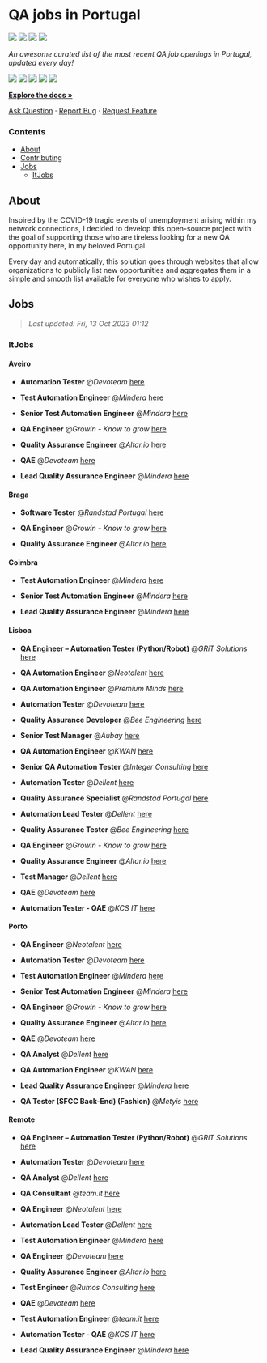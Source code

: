 QA jobs in Portugal
========================

![](https://img.shields.io/static/v1?label=%F0%9F%8C%9F&message=If%20Useful&color=BC4E99)
[![](https://img.shields.io/github/stars/sergiomartins8/qa-jobs-in-portugal)](https://github.com/sergiomartins8/qa-jobs-in-portugal/stargazers)
[![](https://img.shields.io/github/forks/sergiomartins8/qa-jobs-in-portugal)](https://github.com/sergiomartins8/qa-jobs-in-portugal/network/members)
[![](https://img.shields.io/badge/-sergiomartins8-blue?logo=Linkedin&logoColor=white)](https://www.linkedin.com/in/sergiomartins8/)

_An awesome curated list of the most recent QA job openings in Portugal, updated every day!_

[![](https://img.shields.io/github/v/release/sergiomartins8/qa-jobs-in-portugal)](https://github.com/sergiomartins8/qa-jobs-in-portugal/releases)
[![](https://github.com/sergiomartins8/qa-jobs-in-portugal/workflows/release/badge.svg)](https://github.com/sergiomartins8/qa-jobs-in-portugal/actions?query=workflow%3Arelease)
[![](https://img.shields.io/github/issues/sergiomartins8/qa-jobs-in-portugal)](https://github.com/sergiomartins8/qa-jobs-in-portugal/issues)
[![](https://img.shields.io/github/contributors/sergiomartins8/qa-jobs-in-portugal)](https://github.com/sergiomartins8/qa-jobs-in-portugal/graphs/contributors)
[![](https://img.shields.io/github/license/sergiomartins8/qa-jobs-in-portugal)](https://github.com/sergiomartins8/qa-jobs-in-portugal/blob/master/LICENSE)

**[Explore the docs »](https://github.com/sergiomartins8/qa-jobs-in-portugal/blob/master/docs/DOCUMENTATION.md)**

[Ask Question](https://github.com/sergiomartins8/qa-jobs-in-portugal/issues) 
·
[Report Bug](https://github.com/sergiomartins8/qa-jobs-in-portugal/issues)
·
[Request Feature](https://github.com/sergiomartins8/qa-jobs-in-portugal/issues)

### Contents
* [About](#about)
* [Contributing](https://github.com/sergiomartins8/qa-jobs-in-portugal/blob/master/docs/CONTRIBUTING.md)
* [Jobs](#jobs)
  * [ItJobs](#itjobs)

## About
Inspired by the COVID-19 tragic events of unemployment arising within my network connections, I decided to develop this open-source project with the goal of supporting those who are tireless looking for a new QA opportunity here, in my beloved Portugal.

Every day and automatically, this solution goes through websites that allow organizations to publicly list new opportunities and aggregates them in a simple and smooth list available for everyone who wishes to apply.

Jobs
---------

> _Last updated: Fri, 13 Oct 2023 01:12_

### ItJobs

#### Aveiro

- **Automation Tester** @_Devoteam_ [here](https://www.itjobs.pt/oferta/471325/automation-tester)


- **Test Automation Engineer** @_Mindera_ [here](https://www.itjobs.pt/oferta/471648/test-automation-engineer)


- **Senior Test Automation Engineer** @_Mindera_ [here](https://www.itjobs.pt/oferta/470182/senior-test-automation-engineer)


- **QA Engineer** @_Growin - Know to grow_ [here](https://www.itjobs.pt/oferta/470249/qa-engineer)


- **Quality Assurance Engineer** @_Altar.io_ [here](https://www.itjobs.pt/oferta/470982/quality-assurance-engineer)


- **QAE** @_Devoteam_ [here](https://www.itjobs.pt/oferta/471826/qae)


- **Lead Quality Assurance Engineer** @_Mindera_ [here](https://www.itjobs.pt/oferta/470180/lead-quality-assurance-engineer)

#### Braga

- **Software Tester** @_Randstad Portugal_ [here](https://www.itjobs.pt/oferta/471687/software-tester)


- **QA Engineer** @_Growin - Know to grow_ [here](https://www.itjobs.pt/oferta/470249/qa-engineer)


- **Quality Assurance Engineer** @_Altar.io_ [here](https://www.itjobs.pt/oferta/470982/quality-assurance-engineer)

#### Coimbra

- **Test Automation Engineer** @_Mindera_ [here](https://www.itjobs.pt/oferta/471648/test-automation-engineer)


- **Senior Test Automation Engineer** @_Mindera_ [here](https://www.itjobs.pt/oferta/470182/senior-test-automation-engineer)


- **Lead Quality Assurance Engineer** @_Mindera_ [here](https://www.itjobs.pt/oferta/470180/lead-quality-assurance-engineer)

#### Lisboa

- **QA Engineer – Automation Tester (Python/Robot)** @_GRiT Solutions_ [here](https://www.itjobs.pt/oferta/469526/qa-engineer-automation-tester-python-robot)


- **QA Automation Engineer** @_Neotalent_ [here](https://www.itjobs.pt/oferta/471909/qa-automation-engineer)


- **QA Automation Engineer** @_Premium Minds_ [here](https://www.itjobs.pt/oferta/469886/qa-automation-enginee)


- **Automation Tester** @_Devoteam_ [here](https://www.itjobs.pt/oferta/471325/automation-tester)


- **Quality Assurance Developer** @_Bee Engineering_ [here](https://www.itjobs.pt/oferta/470847/quality-assurance-developer)


- **Senior Test Manager** @_Aubay_ [here](https://www.itjobs.pt/oferta/470131/senior-test-manager)


- **QA Automation Engineer** @_KWAN_ [here](https://www.itjobs.pt/oferta/469614/qa-automation-engineer)


- **Senior QA Automation Tester** @_Integer Consulting_ [here](https://www.itjobs.pt/oferta/471739/senior-qa-automation-tester)


- **Automation Tester** @_Dellent_ [here](https://www.itjobs.pt/oferta/471552/automation-tester)


- **Quality Assurance Specialist** @_Randstad Portugal_ [here](https://www.itjobs.pt/oferta/471618/quality-assurance-specialist)


- **Automation Lead Tester** @_Dellent_ [here](https://www.itjobs.pt/oferta/469718/automation-lead-tester)


- **Quality Assurance Tester** @_Bee Engineering_ [here](https://www.itjobs.pt/oferta/471587/quality-assurance-tester)


- **QA Engineer** @_Growin - Know to grow_ [here](https://www.itjobs.pt/oferta/470249/qa-engineer)


- **Quality Assurance Engineer** @_Altar.io_ [here](https://www.itjobs.pt/oferta/470982/quality-assurance-engineer)


- **Test Manager** @_Dellent_ [here](https://www.itjobs.pt/oferta/470396/test-manager)


- **QAE** @_Devoteam_ [here](https://www.itjobs.pt/oferta/471826/qae)


- **Automation Tester - QAE** @_KCS IT_ [here](https://www.itjobs.pt/oferta/469953/automation-tester-qae)

#### Porto

- **QA Engineer** @_Neotalent_ [here](https://www.itjobs.pt/oferta/471319/qa-engineer)


- **Automation Tester** @_Devoteam_ [here](https://www.itjobs.pt/oferta/471325/automation-tester)


- **Test Automation Engineer** @_Mindera_ [here](https://www.itjobs.pt/oferta/471648/test-automation-engineer)


- **Senior Test Automation Engineer** @_Mindera_ [here](https://www.itjobs.pt/oferta/470182/senior-test-automation-engineer)


- **QA Engineer** @_Growin - Know to grow_ [here](https://www.itjobs.pt/oferta/470249/qa-engineer)


- **Quality Assurance Engineer** @_Altar.io_ [here](https://www.itjobs.pt/oferta/470982/quality-assurance-engineer)


- **QAE** @_Devoteam_ [here](https://www.itjobs.pt/oferta/471826/qae)


- **QA Analyst** @_Dellent_ [here](https://www.itjobs.pt/oferta/470329/qa-analyst)


- **QA Automation Engineer** @_KWAN_ [here](https://www.itjobs.pt/oferta/469614/qa-automation-engineer)


- **Lead Quality Assurance Engineer** @_Mindera_ [here](https://www.itjobs.pt/oferta/470180/lead-quality-assurance-engineer)


- **QA Tester (SFCC Back-End) (Fashion)** @_Metyis_ [here](https://www.itjobs.pt/oferta/470707/qa-tester-sfcc-back-end-fashion)

#### Remote

- **QA Engineer – Automation Tester (Python/Robot)** @_GRiT Solutions_ [here](https://www.itjobs.pt/oferta/469526/qa-engineer-automation-tester-python-robot)


- **Automation Tester** @_Devoteam_ [here](https://www.itjobs.pt/oferta/471325/automation-tester)


- **QA Analyst** @_Dellent_ [here](https://www.itjobs.pt/oferta/470329/qa-analyst)


- **QA Consultant** @_team.it_ [here](https://www.itjobs.pt/oferta/470202/qa-consultant)


- **QA Engineer** @_Neotalent_ [here](https://www.itjobs.pt/oferta/471319/qa-engineer)


- **Automation Lead Tester** @_Dellent_ [here](https://www.itjobs.pt/oferta/469718/automation-lead-tester)


- **Test Automation Engineer** @_Mindera_ [here](https://www.itjobs.pt/oferta/471648/test-automation-engineer)


- **QA Engineer** @_Devoteam_ [here](https://www.itjobs.pt/oferta/470885/qa-engineer)


- **Quality Assurance Engineer** @_Altar.io_ [here](https://www.itjobs.pt/oferta/470982/quality-assurance-engineer)


- **Test Engineer** @_Rumos Consulting_ [here](https://www.itjobs.pt/oferta/470129/test-engineer)


- **QAE** @_Devoteam_ [here](https://www.itjobs.pt/oferta/471826/qae)


- **Test Automation Engineer** @_team.it_ [here](https://www.itjobs.pt/oferta/470220/test-automation-engineer)


- **Automation Tester - QAE** @_KCS IT_ [here](https://www.itjobs.pt/oferta/469953/automation-tester-qae)


- **Lead Quality Assurance Engineer** @_Mindera_ [here](https://www.itjobs.pt/oferta/470180/lead-quality-assurance-engineer)

